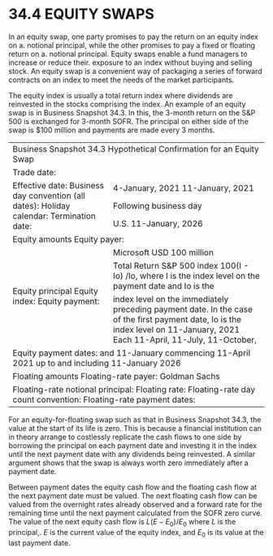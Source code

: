 # 34.4  EQUITY SWAPS  

In an equity swap, one party promises to pay the return on an equity index on a. notional principal, while the other promises to pay a fixed or floating return on a. notional principal. Equity swaps enable a fund managers to increase or reduce their. exposure to an index without buying and selling stock. An equity swap is a convenient way of packaging a series of forward contracts on an index to meet the needs of the market participants.  

The equity index is usually a total return index where dividends are reinvested in the stocks comprising the index. An example of an equity swap is in Business Snapshot 34.3. In this, the 3-month return on the S&P 500 is exchanged for 3-month SOFR. The principal on either side of the swap is $\$100$ million and payments are made every 3 months.  

<html><body><table><tr><td colspan="2">Business Snapshot 34.3 Hypothetical Confirmation for an Equity Swap</td></tr><tr><td colspan="2">Trade date:</td></tr><tr><td rowspan="3">Effective date: Business day convention (all dates): Holiday calendar: Termination date:</td><td>4-January, 2021 11-January, 2021</td></tr><tr><td>Following business day</td></tr><tr><td>U.S. 11-January, 2026</td></tr><tr><td colspan="2">Equity amounts Equity payer:</td></tr><tr><td rowspan="3">Equity principal Equity index: Equity payment:</td><td>Microsoft USD 100 million</td></tr><tr><td>Total Return S&P 500 index 100(I - Io) /Io, where I is the index level on the payment date and Io is the</td></tr><tr><td>index level on the immediately preceding payment date. In the case of the first payment date, Io is the index level on 11-January, 2021 Each 11-April, 11-July, 11-October,</td></tr><tr><td colspan="2">Equity payment dates: and 11-January commencing 11-April 2021 up to and including 11-January 2026</td></tr><tr><td colspan="2">Floating amounts Floating-rate payer: Goldman Sachs</td></tr><tr><td colspan="2">Floating-rate notional principal: Floating rate: Floating-rate day count convention: Floating-rate payment dates:</td></tr></table></body></html>  

For an equity-for-floating swap such as that in Business Snapshot 34.3, the value at the start of its life is zero. This is because a financial institution can in theory arrange to costlessly replicate the cash flows to one side by borrowing the principal on each payment date and investing it in the index until the next payment date with any dividends being reinvested. A similar argument shows that the swap is always worth zero immediately after a payment date.  

Between payment dates the equity cash flow and the floating cash flow at the next payment date must be valued. The next floating cash flow can be valued from the overnight rates already observed and a forward rate for the remaining time until the next payment calculated from the SOFR zero curve. The value of the next equity cash flow is $L(E-E_{0})/E_{0}$ where $L$ is the principal,. $E$ is the current value of the equity index, and $E_{0}$ is its value at the last payment date.  
